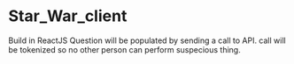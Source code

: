 # Star_War_client

Build in ReactJS
Question will be populated by sending a call to API. call will be tokenized so no other person can perform suspecious thing.
